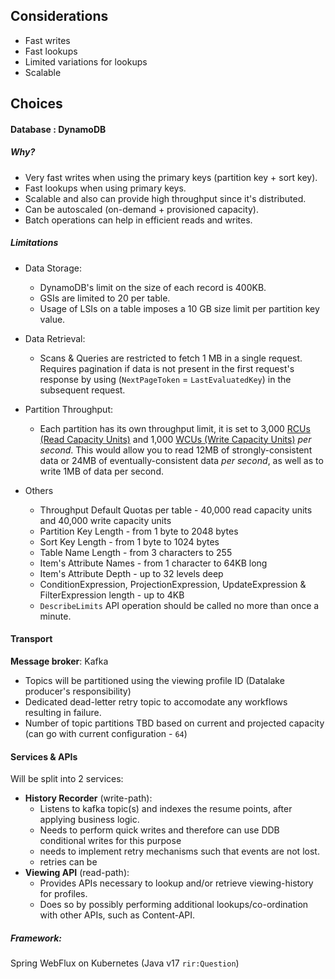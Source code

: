 ## Considerations
- Fast writes
- Fast lookups
- Limited variations for lookups
- Scalable

## Choices
#### Database : DynamoDB
##### Why? 
- Very fast writes when using the primary keys (partition key + sort key).
- Fast lookups when using primary keys.
- Scalable and also can provide high throughput since it's distributed.
- Can be autoscaled (on-demand + provisioned capacity).
- Batch operations can help in efficient reads and writes.

##### Limitations
- Data Storage:
	- DynamoDB's limit on the size of each record is 400KB.
	- GSIs are limited to 20 per table.
	- Usage of LSIs on a table imposes a 10 GB size limit per partition key value.
- Data Retrieval: 
	- Scans & Queries are restricted to fetch 1 MB in a single request. Requires pagination if data is not present in the first request's response by using (`NextPageToken` = `LastEvaluatedKey`) in the subsequent request.
- Partition Throughput:
	- Each partition has its own throughput limit, it is set to 3,000 [RCUs (Read Capacity Units)](https://dynobase.dev/dynamodb-pricing-calculator/) and 1,000 [WCUs (Write Capacity Units)](https://dynobase.dev/dynamodb-pricing-calculator/) _per second_. This would allow you to read 12MB of strongly-consistent data or 24MB of eventually-consistent data _per second_, as well as to write 1MB of data per second.
	
- Others
	- Throughput Default Quotas per table - 40,000 read capacity units and 40,000 write capacity units
	- Partition Key Length - from 1 byte to 2048 bytes
	- Sort Key Length - from 1 byte to 1024 bytes
	- Table Name Length - from 3 characters to 255
	- Item's Attribute Names - from 1 character to 64KB long
	- Item's Attribute Depth - up to 32 levels deep
	- ConditionExpression, ProjectionExpression, UpdateExpression & FilterExpression length - up to 4KB
	-  `DescribeLimits` API operation should be called no more than once a minute.

#### Transport
**Message broker**: Kafka
- Topics will be partitioned using the viewing profile ID (Datalake producer's responsibility)
- Dedicated dead-letter retry topic to accomodate any workflows resulting in failure. 
- Number of topic partitions TBD based on current and projected capacity (can go with current configuration - `64`)

#### Services & APIs
Will be split into 2 services:
- **History Recorder** (write-path): 
	- Listens to kafka topic(s) and indexes the resume points, after applying business logic. 
	- Needs to perform quick writes and therefore can use DDB conditional writes for this purpose
	- needs to implement retry mechanisms such that events are not lost.
	- retries can be 
- **Viewing API** (read-path): 
	- Provides APIs necessary to lookup and/or retrieve viewing-history for profiles.
	- Does so by possibly performing additional lookups/co-ordination with other APIs, such as Content-API.
 
##### Framework: 
Spring WebFlux on Kubernetes (Java v17 `rir:Question`)
